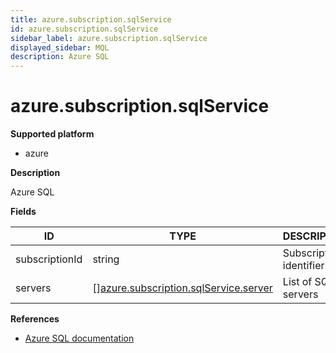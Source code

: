 ```yaml
---
title: azure.subscription.sqlService
id: azure.subscription.sqlService
sidebar_label: azure.subscription.sqlService
displayed_sidebar: MQL
description: Azure SQL
---
```


# azure.subscription.sqlService

**Supported platform**

- azure

**Description**

Azure SQL

**Fields**

| ID             | TYPE                                                                                      | DESCRIPTION             |
| -------------- | ----------------------------------------------------------------------------------------- | ----------------------- |
| subscriptionId | string                                                                                    | Subscription identifier |
| servers        | &#91;&#93;[azure.subscription.sqlService.server](azure.subscription.sqlservice.server.md) | List of SQL servers     |

**References**

- [Azure SQL documentation](https://learn.microsoft.com/en-us/azure/azure-sql/)
